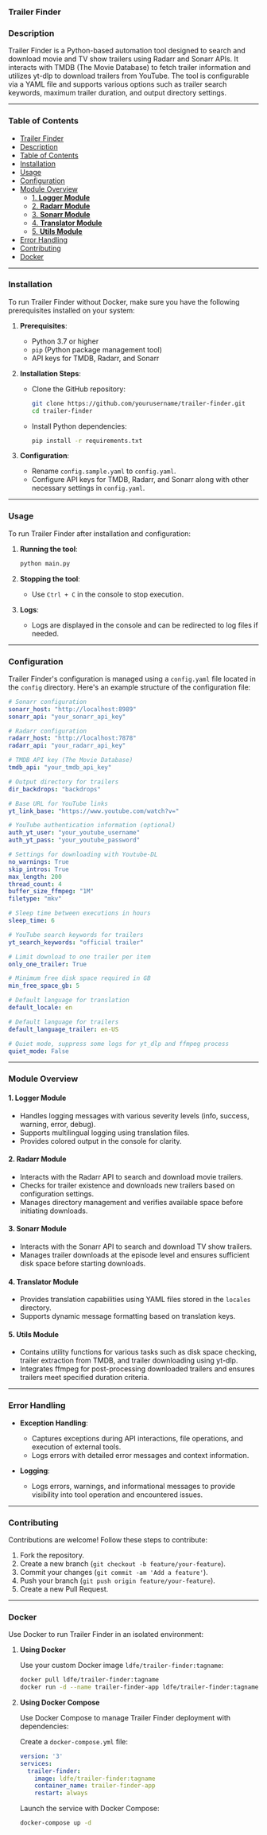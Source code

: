 ### Trailer Finder

### Description

Trailer Finder is a Python-based automation tool designed to search and download movie and TV show trailers using Radarr and Sonarr APIs. It interacts with TMDB (The Movie Database) to fetch trailer information and utilizes yt-dlp to download trailers from YouTube. The tool is configurable via a YAML file and supports various options such as trailer search keywords, maximum trailer duration, and output directory settings.

---

### Table of Contents

- [Trailer Finder](#trailer-finder)
- [Description](#description)
- [Table of Contents](#table-of-contents)
- [Installation](#installation)
- [Usage](#usage)
- [Configuration](#configuration)
- [Module Overview](#module-overview)
  - [1. **Logger Module**](#1-logger-module)
  - [2. **Radarr Module**](#2-radarr-module)
  - [3. **Sonarr Module**](#3-sonarr-module)
  - [4. **Translator Module**](#4-translator-module)
  - [5. **Utils Module**](#5-utils-module)
- [Error Handling](#error-handling)
- [Contributing](#contributing)
- [Docker](#docker)

---

### Installation

To run Trailer Finder without Docker, make sure you have the following prerequisites installed on your system:

1. **Prerequisites**:
   - Python 3.7 or higher
   - `pip` (Python package management tool)
   - API keys for TMDB, Radarr, and Sonarr

2. **Installation Steps**:
   - Clone the GitHub repository:
     ```bash
     git clone https://github.com/yourusername/trailer-finder.git
     cd trailer-finder
     ```

   - Install Python dependencies:
     ```bash
     pip install -r requirements.txt
     ```

3. **Configuration**:
   - Rename `config.sample.yaml` to `config.yaml`.
   - Configure API keys for TMDB, Radarr, and Sonarr along with other necessary settings in `config.yaml`.

---

### Usage

To run Trailer Finder after installation and configuration:

1. **Running the tool**:
   ```bash
   python main.py
   ```

2. **Stopping the tool**:
   - Use `Ctrl + C` in the console to stop execution.

3. **Logs**:
   - Logs are displayed in the console and can be redirected to log files if needed.

---

### Configuration

Trailer Finder's configuration is managed using a `config.yaml` file located in the `config` directory. Here's an example structure of the configuration file:

```yaml
# Sonarr configuration
sonarr_host: "http://localhost:8989"
sonarr_api: "your_sonarr_api_key"

# Radarr configuration
radarr_host: "http://localhost:7878"
radarr_api: "your_radarr_api_key"

# TMDB API key (The Movie Database)
tmdb_api: "your_tmdb_api_key"

# Output directory for trailers
dir_backdrops: "backdrops"

# Base URL for YouTube links
yt_link_base: "https://www.youtube.com/watch?v="

# YouTube authentication information (optional)
auth_yt_user: "your_youtube_username"
auth_yt_pass: "your_youtube_password"

# Settings for downloading with Youtube-DL
no_warnings: True
skip_intros: True
max_length: 200
thread_count: 4
buffer_size_ffmpeg: "1M"
filetype: "mkv"

# Sleep time between executions in hours
sleep_time: 6

# YouTube search keywords for trailers
yt_search_keywords: "official trailer"

# Limit download to one trailer per item
only_one_trailer: True

# Minimum free disk space required in GB
min_free_space_gb: 5

# Default language for translation
default_locale: en

# Default language for trailers
default_language_trailer: en-US

# Quiet mode, suppress some logs for yt_dlp and ffmpeg process
quiet_mode: False
```

---

### Module Overview

#### 1. **Logger Module**

- Handles logging messages with various severity levels (info, success, warning, error, debug).
- Supports multilingual logging using translation files.
- Provides colored output in the console for clarity.

#### 2. **Radarr Module**

- Interacts with the Radarr API to search and download movie trailers.
- Checks for trailer existence and downloads new trailers based on configuration settings.
- Manages directory management and verifies available space before initiating downloads.

#### 3. **Sonarr Module**

- Interacts with the Sonarr API to search and download TV show trailers.
- Manages trailer downloads at the episode level and ensures sufficient disk space before starting downloads.

#### 4. **Translator Module**

- Provides translation capabilities using YAML files stored in the `locales` directory.
- Supports dynamic message formatting based on translation keys.

#### 5. **Utils Module**

- Contains utility functions for various tasks such as disk space checking, trailer extraction from TMDB, and trailer downloading using yt-dlp.
- Integrates ffmpeg for post-processing downloaded trailers and ensures trailers meet specified duration criteria.

---

### Error Handling

- **Exception Handling**:
  - Captures exceptions during API interactions, file operations, and execution of external tools.
  - Logs errors with detailed error messages and context information.

- **Logging**:
  - Logs errors, warnings, and informational messages to provide visibility into tool operation and encountered issues.

---

### Contributing

Contributions are welcome! Follow these steps to contribute:

1. Fork the repository.
2. Create a new branch (`git checkout -b feature/your-feature`).
3. Commit your changes (`git commit -am 'Add a feature'`).
4. Push your branch (`git push origin feature/your-feature`).
5. Create a new Pull Request.

---

### Docker

Use Docker to run Trailer Finder in an isolated environment:

1. **Using Docker**

   Use your custom Docker image `ldfe/trailer-finder:tagname`:

   ```bash
   docker pull ldfe/trailer-finder:tagname
   docker run -d --name trailer-finder-app ldfe/trailer-finder:tagname
   ```

2. **Using Docker Compose**

   Use Docker Compose to manage Trailer Finder deployment with dependencies:

   Create a `docker-compose.yml` file:

   ```yaml
   version: '3'
   services:
     trailer-finder:
       image: ldfe/trailer-finder:tagname
       container_name: trailer-finder-app
       restart: always
   ```

   Launch the service with Docker Compose:

   ```bash
   docker-compose up -d
   ```
